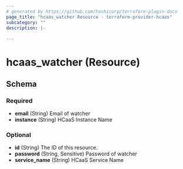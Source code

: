 ```yaml
---
# generated by https://github.com/hashicorp/terraform-plugin-docs
page_title: "hcaas_watcher Resource - terraform-provider-hcaas"
subcategory: ""
description: |-
  
---
```


# hcaas_watcher (Resource)





<!-- schema generated by tfplugindocs -->
## Schema

### Required

- **email** (String) Email of watcher
- **instance** (String) HCaaS Instance Name

### Optional

- **id** (String) The ID of this resource.
- **password** (String, Sensitive) Password of watcher
- **service_name** (String) HCaaS Service Name


